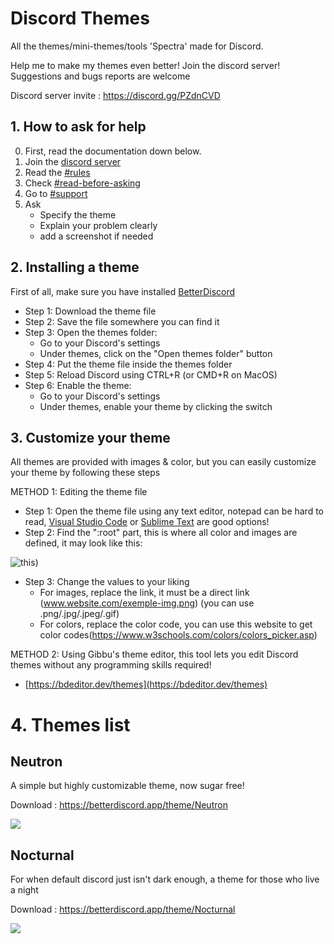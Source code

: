 # Discord Themes

All the themes/mini-themes/tools 'Spectra' made for Discord.

Help me to make my themes even better! Join the discord server!
Suggestions and bugs reports are welcome

Discord server invite : https://discord.gg/PZdnCVD

##  1. How to ask for help
0. First, read the  documentation down below.
1. Join the [discord server](https://discord.gg/PZdnCVD)
2. Read the [#rules](https://discord.com/channels/499348536534761473/564631764765769751)
3. Check [#read-before-asking](https://discord.com/channels/499348536534761473/564629861679759403)
4. Go to [#support](https://discord.com/channels/499348536534761473/1036786444179623956)
5. Ask
   * Specify the theme
   * Explain your problem clearly
   * add a screenshot if needed

## 2. Installing a theme
First of all, make sure you have installed [BetterDiscord](https://betterdiscord.app/)

   *  Step 1: Download the theme file
   * Step 2: Save the file somewhere you can find it
   * Step 3: Open the themes folder:
      * Go to your Discord's settings
      * Under themes, click on the "Open themes folder" button
   * Step 4: Put the theme file inside the themes folder
   * Step 5: Reload Discord using CTRL+R (or CMD+R on MacOS)
   * Step 6: Enable the theme:
      * Go to your Discord's settings
      * Under themes, enable your theme by clicking the switch

## 3. Customize your theme
All themes are provided with images & color, but you can easily customize your theme by following these steps

METHOD 1: Editing the theme file

* Step 1: Open the theme file using any text editor, notepad can be hard to read, [Visual Studio Code](https://code.visualstudio.com) or [Sublime Text](http://www.sublimetext.com) are good options!
* Step 2: Find the ":root" part, this is where all color and images are defined, it may look like this: 

![this](https://i.imgur.com/Kwi75qZ.png))

* Step 3: Change the values to your liking
   * For images, replace the link, it must be a direct link (www.website.com/exemple-img.png) (you can use .png/.jpg/.jpeg/.gif)
   * For colors, replace the color code, you can use this website to get color codes(https://www.w3schools.com/colors/colors_picker.asp)

METHOD 2: Using Gibbu's theme editor, this tool lets you edit Discord themes without any programming skills required!

* [https://bdeditor.dev/themes](https://bdeditor.dev/themes)

# 4. Themes list
## Neutron 
A simple but highly customizable theme, now sugar free!

Download : https://betterdiscord.app/theme/Neutron

![](https://i.imgur.com/5YhoRtf.jpg)

## Nocturnal 
For when default discord just isn't dark enough, a theme for those who live a night

Download : https://betterdiscord.app/theme/Nocturnal

![](https://i.imgur.com/yITlAjo.png)
